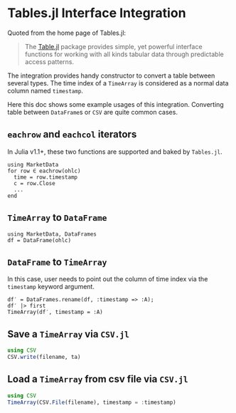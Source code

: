 # Tables.jl Interface Integration

Quoted from the home page of Tables.jl:
> The [Table.jl](https://github.com/JuliaData/Tables.jl) package provides simple,
> yet powerful interface functions for working with all kinds tabular data through
> predictable access patterns.

The integration provides handy constructor to convert a table between several
types.
The time index of a `TimeArray` is considered as a normal data column named
`timestamp`.

Here this doc shows some example usages of this integration.
Converting table between `DataFrame`s or `CSV` are quite common cases.

## `eachrow` and `eachcol` iterators

In Julia v1.1+, these two functions are supported and baked by `Tables.jl`.

```@repl
using MarketData
for row ∈ eachrow(ohlc)
  time = row.timestamp
  c = row.Close
  ...
end
```

## `TimeArray` to `DataFrame`

```@repl df-ta
using MarketData, DataFrames
df = DataFrame(ohlc)
```

## `DataFrame` to `TimeArray`

In this case, user needs to point out the column of time index via the
`timestamp` keyword argument.

```@repl df-ta
df′ = DataFrames.rename(df, :timestamp => :A);
df′ |> first
TimeArray(df′, timestamp = :A)
```


## Save a `TimeArray` via `CSV.jl`

```julia
using CSV
CSV.write(filename, ta)
```


## Load a `TimeArray` from csv file via `CSV.jl`

```julia
using CSV
TimeArray(CSV.File(filename), timestamp = :timestamp)
```
